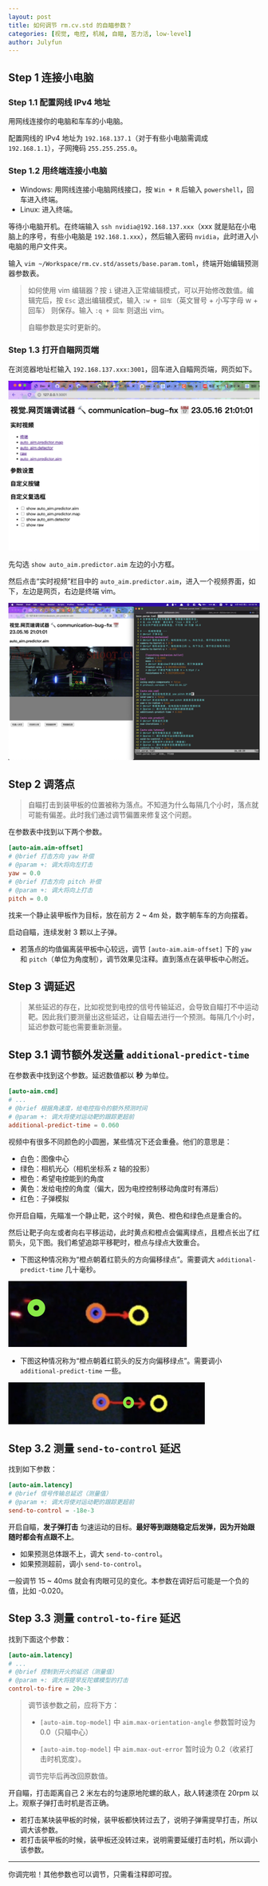 ```yaml
---
layout: post
title: 如何调节 rm.cv.std 的自瞄参数？
categories: [视觉, 电控, 机械, 自瞄, 苦力活, low-level]
author: Julyfun
---
```


## Step 1 连接小电脑

### Step 1.1 配置网线 IPv4 地址

用网线连接你的电脑和车车的小电脑。

配置网线的 IPv4 地址为 `192.168.137.1`（对于有些小电脑需调成 `192.168.1.1`），子网掩码 `255.255.255.0`。

### Step 1.2 用终端连接小电脑

- Windows: 用网线连接小电脑网线接口，按 `Win + R` 后输入 `powershell`，回车进入终端。
- Linux: 进入终端。

等待小电脑开机。在终端输入 `ssh nvidia@192.168.137.xxx`（xxx 就是贴在小电脑上的序号，有些小电脑是 `192.168.1.xxx`），然后输入密码 `nvidia`，此时进入小电脑的用户文件夹。

输入 `vim ~/Workspace/rm.cv.std/assets/base.param.toml`，终端开始编辑预测器参数表。

> 如何使用 vim 编辑器？按 `i` 键进入正常编辑模式，可以开始修改数值。编辑完后，按 `Esc` 退出编辑模式，输入 `:w + 回车`（英文冒号 + 小写字母 w + 回车） 则保存。输入 `:q + 回车` 则退出 vim。
>
> 自瞄参数是实时更新的。
>

### Step 1.3 打开自瞄网页端

在浏览器地址栏输入 `192.168.137.xxx:3001`，回车进入自瞄网页端，网页如下。

![](/assets/2023-05-16-rm-cv-std-how-to-adjust-parameters/3871684244550_.pic_hd.jpg)

先勾选 `show auto_aim.predictor.aim` 左边的小方框。

然后点击“实时视频”栏目中的 `auto_aim.predictor.aim`，进入一个视频界面，如下，左边是网页，右边是终端 vim。

![](/assets/2023-05-16-rm-cv-std-how-to-adjust-parameters/3911684247552_.pic_hd.jpg)

## Step 2 调落点

> 自瞄打击到装甲板的位置被称为落点。不知道为什么每隔几个小时，落点就可能有偏差。此时我们通过调节偏置来修复这个问题。

在参数表中找到以下两个参数。

```toml
[auto-aim.aim-offset]
# @brief 打击方向 yaw 补偿
# @param +: 调大将向左打击
yaw = 0.0
# @brief 打击方向 pitch 补偿
# @param +: 调大将向上打击
pitch = 0.0
```

找来一个静止装甲板作为目标，放在前方 2 ~ 4m 处，数字朝车车的方向摆着。

启动自瞄，连续发射 3 颗以上子弹。

- 若落点的均值偏离装甲板中心较远，调节 `[auto-aim.aim-offset]` 下的 `yaw` 和 `pitch`（单位为角度制），调节效果见注释。直到落点在装甲板中心附近。

## Step 3 调延迟

> 某些延迟的存在，比如视觉到电控的信号传输延迟，会导致自瞄打不中运动靶。因此我们要测量出这些延迟，让自瞄去进行一个预测。每隔几个小时，延迟参数可能也需要重新测量。

## Step 3.1 调节额外发送量 `additional-predict-time`

在参数表中找到这个参数。延迟数值都以 **秒** 为单位。

```toml
[auto-aim.cmd]
# ...
# @brief 根据角速度，给电控指令的额外预测时间
# @param +: 调大将使对运动靶的跟踪更超前
additional-predict-time = 0.060
```

视频中有很多不同颜色的小圆圈，某些情况下还会重叠。他们的意思是：

- 白色：图像中心
- 绿色：相机光心（相机坐标系 z 轴的投影）
- 橙色：希望电控能到的角度
- 黄色：发给电控的角度（偏大，因为电控控制移动角度时有滞后）
- 红色：子弹模拟

你开启自瞄，先瞄准一个静止靶，这个时候，黄色、橙色和绿色点是重合的。

然后让靶子向左或者向右平移运动，此时黄点和橙点会偏离绿点，且橙点长出了红箭头，见下图。我们希望追踪平移靶时，橙点与绿点大致重合。

- 下图这种情况称为“橙点朝着红箭头的方向偏移绿点”。需要调大 `additional-predict-time` 几十毫秒。

![](/assets/2023-05-16-rm-cv-std-how-to-adjust-parameters/3891684246407_.pic.jpg)

- 下图这种情况称为“橙点朝着红箭头的反方向偏移绿点”。需要调小 `additional-predict-time` 一些。

![](/assets/2023-05-16-rm-cv-std-how-to-adjust-parameters/3901684246652_.pic.jpg)

## Step 3.2 测量 `send-to-control` 延迟

找到如下参数：

```toml
[auto-aim.latency]
# @brief 信号传输总延迟（测量值）
# @param +: 调大将使对运动靶的跟踪更超前
send-to-control = -18e-3
```

开启自瞄，**发子弹打击** 匀速运动的目标。**最好等到跟随稳定后发弹，因为开始跟随时都会有点跟不上**。

- 如果预测总体跟不上，调大 `send-to-control`。
- 如果预测超前，调小 `send-to-control`。

一般调节 15 ~ 40ms 就会有肉眼可见的变化。本参数在调好后可能是一个负的值，比如 -0.020。

## Step 3.3 测量 `control-to-fire` 延迟

找到下面这个参数：

```toml
[auto-aim.latency]
# ...
# @brief 控制到开火的延迟（测量值）
# @param +: 调大将提早反陀螺模型的打击
control-to-fire = 20e-3
```

> 调节该参数之前，应将下方：
> - `[auto-aim.top-model]` 中 `aim.max-orientation-angle` 参数暂时设为 0.0（只瞄中心）
> 
> - `[auto-aim.top-model]` 中 `aim.max-out-error` 暂时设为 0.2（收紧打击时机宽度）。
> 
> 调节完毕后再改回原数值。

开自瞄，打击距离自己 2 米左右的匀速原地陀螺的敌人，敌人转速须在 20rpm 以上。观察子弹打击时机是否正确。

- 若打击某块装甲板的时候，装甲板都快转过去了，说明子弹需提早打击，所以调大该参数。
- 若打击装甲板的时候，装甲板还没转过来，说明需要延缓打击时机，所以调小该参数。

---

你调完啦！其他参数也可以调节，只需看注释即可捏。
